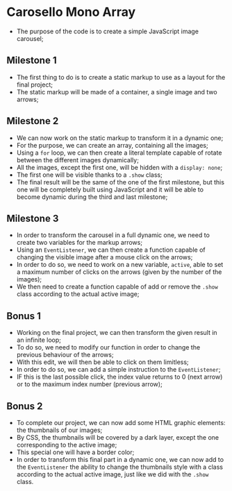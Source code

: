 # Carosello Mono Array

- The purpose of the code is to create a simple JavaScript image carousel;

## Milestone 1

- The first thing to do is to create a static markup to use as a layout for the final project;
- The static markup will be made of a container, a single image and two arrows;

## Milestone 2

- We can now work on the static markup to transform it in a dynamic one;
- For the purpose, we can create an array, containing all the images;
- Using a `for` loop, we can then create a literal template capable of rotate between the different images dynamically;
- All the images, except the first one, will be hidden with a `display: none`;
- The first one will be visible thanks to a `.show` class;
- The final result will be the same of the one of the first milestone, but this one will be completely built using JavaScript and it will be able to become dynamic during the third and last milestone;

## Milestone 3

- In order to transform the carousel in a full dynamic one, we need to create two variables for the markup arrows;
- Using an `EventListener`, we can then create a function capable of changing the visible image after a mouse click on the arrows;
- In order to do so, we need to work on a new variable, `active`, able to set a maximum number of clicks on the arrows (given by the number of the images);
- We then need to create a function capable of add or remove the `.show` class according to the actual active image;

## Bonus 1

- Working on the final project, we can then transform the given result in an infinite loop;
- To do so, we need to modify our function in order to change the previous behaviour of the arrows;
- With this edit, we will then be able to click on them limitless;
- In order to do so, we can add a simple instruction to the `EventListener`;
- IF this is the last possible click, the index value returns to 0 (next arrow) or to the maximum index number (previous arrow);

## Bonus 2

- To complete our project, we can now add some HTML graphic elements: the thumbnails of our images;
- By CSS, the thumbnails will be covered by a dark layer, except the one corresponding to the active image;
- This special one will have a border color;
- In order to transform this final part in a dynamic one, we can now add to the `EventListener` the ability to change the thumbnails style with a class according to the actual active image, just like we did with the `.show` class.